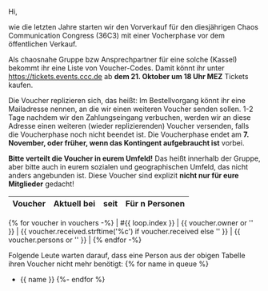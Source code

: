 Hi,

wie die letzten Jahre starten wir den Vorverkauf für den diesjährigen Chaos Communication Congress (36C3) mit einer Vocherphase vor dem öffentlichen Verkauf.

Als chaosnahe Gruppe bzw Ansprechpartner für eine solche (Kassel) bekommt ihr eine Liste von Voucher-Codes. Damit könnt ihr unter https://tickets.events.ccc.de ab **dem 21. Oktober um 18 Uhr MEZ** Tickets kaufen.

Die Voucher replizieren sich, das heißt: Im Bestellvorgang könnt ihr eine Mailadresse nennen, an die wir einen weiteren Voucher senden sollen. 1-2 Tage nachdem wir den Zahlungseingang verbuchen, werden wir an diese Adresse einen weiteren (wieder replizierenden) Voucher versenden, falls die Voucherphase noch nicht beendet ist. Die Voucherphase endet am **7. November, oder früher, wenn das Kontingent aufgebraucht ist** vorbei.

**Bitte verteilt die Voucher in eurem Umfeld!** Das heißt innerhalb der Gruppe, aber bitte auch in eurem sozialen und geographischen Umfeld, das nicht anders angebunden ist. Diese Voucher sind explizit **nicht nur für eure Mitglieder** gedacht!


| Voucher | Aktuell bei | seit | Für n Personen |
| ------- | ----------- | ---- | -------------- |
{% for voucher in vouchers -%}
| #{{ loop.index }} | {{ voucher.owner or '' }} | {{ voucher.received.strftime('%c') if voucher.received else '' }} | {{ voucher.persons or '' }} |
{% endfor -%}

Folgende Leute warten darauf, dass eine Person aus der obigen Tabelle ihren Voucher nicht mehr benötigt:
{% for name in queue %}
  - {{ name }}
{%- endfor %}
